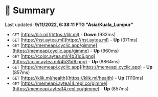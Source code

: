 # 📖 Summary
Last updated: **9/11/2022, 6:38:11 PTG "Asia/Kuala_Lumpur"**

- `GET` [https://lilr.ml](https://lilr.ml) - **Down** (933ms)
- `GET` [https://hst.aytea.ml](https://hst.aytea.ml) - **Up** (371ms)
- `GET` [https://memeapi.cyclic.app/gimme](https://memeapi.cyclic.app/gimme) - **Up** (960ms)
- `GET` [https://color.aytea.ml/4b31d6.png](https://color.aytea.ml/4b31d6.png) - **Up** (8864ms)
- `GET` [https://memeapi.cyclic.app](https://memeapi.cyclic.app) - **Up** (857ms)
- `GET` [https://klik.ml/health](https://klik.ml/health) - **Up** (1110ms)
- `GET` [https://memeapi.aytea14.repl.co/gimme](https://memeapi.aytea14.repl.co/gimme) - **Up** (857ms)
